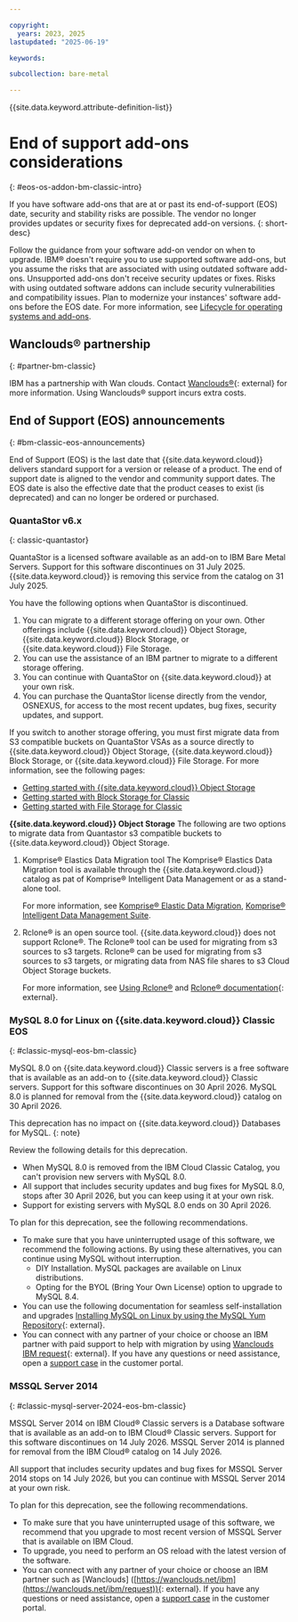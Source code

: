 ```yaml
---

copyright:
  years: 2023, 2025
lastupdated: "2025-06-19"

keywords:

subcollection: bare-metal

---
```


{{site.data.keyword.attribute-definition-list}}

# End of support add-ons considerations
{: #eos-os-addon-bm-classic-intro}

If you have software add-ons that are at or past its end-of-support (EOS) date, security and stability risks are possible. The vendor no longer provides updates or security fixes for deprecated add-on versions.
{: short-desc}

Follow the guidance from your software add-on vendor on when to upgrade. IBM® doesn't require you to use supported software add-ons, but you assume the risks that are associated with using outdated software add-ons. Unsupported add-ons don't receive security updates or fixes. Risks with using outdated software addons can include security vulnerabilities and compatibility issues. Plan to modernize your instances' software add-ons before the EOS date. For more information, see [Lifecycle for operating systems and add-ons](/docs/bare-metal?topic=bare-metal-product-lifecycle-classic).

## Wanclouds&reg; partnership
{: #partner-bm-classic}

IBM has a partnership with Wan clouds. Contact [Wanclouds&reg;](https://wanclouds.net/ibm/request){: external} for more information. Using Wanclouds&reg; support incurs extra costs.

## End of Support (EOS) announcements
{: #bm-classic-eos-announcements}

End of Support (EOS) is the last date that {{site.data.keyword.cloud}} delivers standard support for a version or release of a product. The end of support date is aligned to the vendor and community support dates. The EOS date is also the effective date that the product ceases to exist (is deprecated) and can no longer be ordered or purchased.



### QuantaStor v6.x
{: classic-quantastor}

QuantaStor is a licensed software available as an add-on to IBM Bare Metal Servers. Support for this software discontinues on 31 July 2025. {{site.data.keyword.cloud}} is removing this service from the catalog on 31 July 2025.

You have the following options when QuantaStor is discontinued.

1. You can migrate to a different storage offering on your own. Other offerings include {{site.data.keyword.cloud}} Object Storage, {{site.data.keyword.cloud}} Block Storage, or {{site.data.keyword.cloud}} File Storage.
1. You can use the assistance of an IBM partner to migrate to a different storage offering.
1. You can continue with QuantaStor on {{site.data.keyword.cloud}} at your own risk.
1. You can purchase the QuantaStor license directly from the vendor, OSNEXUS, for access to the most recent updates, bug fixes, security updates, and support.

If you switch to another storage offering, you must first migrate data from S3 compatible buckets on QuantaStor VSAs as a source directly to {{site.data.keyword.cloud}} Object Storage, {{site.data.keyword.cloud}} Block Storage, or {{site.data.keyword.cloud}} File Storage. For more information, see the following pages:

* [Getting started with {{site.data.keyword.cloud}} Object Storage](/docs/cloud-object-storage?topic=cloud-object-storage-getting-started-cloud-object-storage)
* [Getting started with Block Storage for Classic](/docs/BlockStorage?topic=BlockStorage-getting-started)
* [Getting started with File Storage for Classic](/docs/FileStorage?topic=FileStorage-getting-started)

**{{site.data.keyword.cloud}} Object Storage**
The following are two options to migrate data from Quantastor s3 compatible buckets to {{site.data.keyword.cloud}} Object Storage.

1. Komprise&reg; Elastics Data Migration tool
   The Komprise&reg; Elastics Data Migration tool is available through the {{site.data.keyword.cloud}} catalog as pat of Komprise&reg; Intelligent Data Management or as a stand-alone tool.

   For more information, see [Komprise&reg; Elastic Data Migration](https://cloud.ibm.com/catalog/services/komprise-elastic-data-migration?catalog_query=aHR0cHM6Ly9jbG91ZC5pYm0uY29tL2NhdGFsb2c%2Fc2VhcmNoPWtvbXByaXNlI3NlYXJjaF9yZXN1bHRz#about), [Komprise&reg; Intelligent Data Management Suite](https://cloud.ibm.com/catalog/services/komprise-intelligent-data-management-suite?catalog_query=aHR0cHM6Ly9jbG91ZC5pYm0uY29tL2NhdGFsb2c%2Fc2VhcmNoPWtvbXByaXNlI3NlYXJjaF9yZXN1bHRz#about).
1. Rclone&reg; is an open source tool. {{site.data.keyword.cloud}} does not support Rclone&reg;. The Rclone&reg; tool can be used for migrating from s3 sources to s3 targets. Rclone&reg; can be used for migrating from s3 sources to s3 targets, or migrating data from NAS file shares to s3 Cloud Object Storage buckets.

   For more information, see [Using Rclone&reg;](/docs/cloud-object-storage?topic=cloud-object-storage-rclone) and [Rclone&reg; documentation](https://rclone.org/docs/){: external}.

### MySQL 8.0 for Linux on {{site.data.keyword.cloud}} Classic EOS
{: #classic-mysql-eos-bm-classic}

MySQL 8.0 on {{site.data.keyword.cloud}} Classic servers is a free software that is available as an add-on to {{site.data.keyword.cloud}} Classic servers. Support for this software discontinues on 30 April 2026. MySQL 8.0 is planned for removal from the {{site.data.keyword.cloud}} catalog on 30 April 2026.

This deprecation has no impact on {{site.data.keyword.cloud}} Databases for MySQL.
{: note}

Review the following details for this deprecation.

* When MySQL 8.0 is removed from the IBM Cloud Classic Catalog, you can't provision new servers with MySQL 8.0.
*	All support that includes security updates and bug fixes for MySQL 8.0, stops after 30 April 2026, but you can keep using it at your own risk. 
*	Support for existing servers with MySQL 8.0 ends on 30 April 2026.

To plan for this deprecation, see the following recommendations.

* To make sure that you have uninterrupted usage of this software, we recommend the following actions. By using these alternatives, you can continue using MySQL without interruption.
   - DIY Installation. MySQL packages are available on Linux distributions.
   - Opting for the BYOL (Bring Your Own License) option to upgrade to MySQL 8.4.
*	You can use the following documentation for seamless self-installation and upgrades [Installing MySQL on Linux by using the MySQL Yum Repository](https://dev.mysql.com/doc/mysql-installation-excerpt/8.0/en/linux-installation-yum-repo.html){: external}.
* You can connect with any partner of your choice or choose an IBM partner with paid support to help with migration by using [Wanclouds IBM request]([https://wanclouds.net/ibm](https://wanclouds.net/ibm/request)){: external}. If you have any questions or need assistance, open a [support case](/docs/account?topic=account-open-case) in the customer portal.

### MSSQL Server 2014
{: #classic-mysql-server-2024-eos-bm-classic}

MSSQL Server 2014 on IBM Cloud® Classic servers is a Database software that is available as an add-on to IBM Cloud® Classic servers. Support for this software discontinues on 14 July 2026. MSSQL Server 2014 is planned for removal from the IBM Cloud® catalog on 14 July 2026.

All support that includes security updates and bug fixes for MSSQL Server 2014 stops on 14 July 2026, but you can continue with MSSQL Server 2014 at your own risk. 

To plan for this deprecation, see the following recommendations.

* To make sure that you have uninterrupted usage of this software, we recommend that you upgrade to most recent version of MSSQL Server that is available on IBM Cloud.
* 	To upgrade, you need to perform an OS reload with the latest version of the software.
* 	You can connect with any partner of your choice or choose an IBM partner such as [Wanclouds] ([https://wanclouds.net/ibm](https://wanclouds.net/ibm/request)){: external}. If you have any questions or need assistance, open a [support case](/docs/account?topic=account-open-case) in the customer portal.
